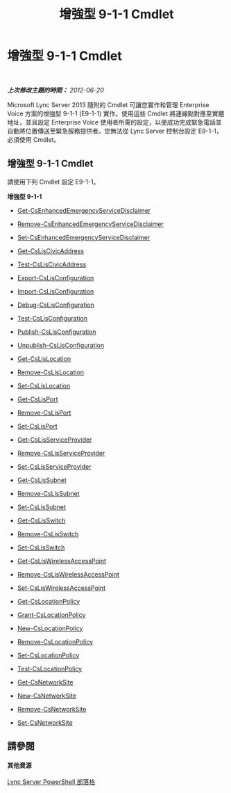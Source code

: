 ﻿---
title: 增強型 9-1-1 Cmdlet
TOCTitle: 增強型 9-1-1 Cmdlet
ms:assetid: e560c688-7b34-4bd7-8104-24f390644105
ms:mtpsurl: https://technet.microsoft.com/zh-tw/library/Gg415678(v=OCS.15)
ms:contentKeyID: 49292628
ms.date: 08/24/2015
mtps_version: v=OCS.15
ms.translationtype: HT
---

# 增強型 9-1-1 Cmdlet

 

_**上次修改主題的時間：** 2012-06-20_

Microsoft Lync Server 2013 隨附的 Cmdlet 可讓您實作和管理 Enterprise Voice 方案的增強型 9-1-1 (E9-1-1) 實作。使用這些 Cmdlet 將連線點對應至實體地址，並且設定 Enterprise Voice 使用者所需的設定，以便成功完成緊急電話並自動將位置傳送至緊急服務提供者。您無法從 Lync Server 控制台設定 E9-1-1，必須使用 Cmdlet。

## 增強型 9-1-1 Cmdlet

請使用下列 Cmdlet 設定 E9-1-1。

**增強型 9-1-1**

  -   
    [Get-CsEnhancedEmergencyServiceDisclaimer](get-csenhancedemergencyservicedisclaimer.md)

  -   
    [Remove-CsEnhancedEmergencyServiceDisclaimer](remove-csenhancedemergencyservicedisclaimer.md)

  -   
    [Set-CsEnhancedEmergencyServiceDisclaimer](set-csenhancedemergencyservicedisclaimer.md)

  -   
    [Get-CsLisCivicAddress](get-csliscivicaddress.md)

  -   
    [Test-CsLisCivicAddress](test-csliscivicaddress.md)

  -   
    [Export-CsLisConfiguration](export-cslisconfiguration.md)

  -   
    [Import-CsLisConfiguration](import-cslisconfiguration.md)

  -   
    [Debug-CsLisConfiguration](debug-cslisconfiguration.md)

  -   
    [Test-CsLisConfiguration](test-cslisconfiguration.md)

  -   
    [Publish-CsLisConfiguration](publish-cslisconfiguration.md)

  -   
    [Unpublish-CsLisConfiguration](unpublish-cslisconfiguration.md)

  -   
    [Get-CsLisLocation](get-cslislocation.md)

  -   
    [Remove-CsLisLocation](remove-cslislocation.md)

  -   
    [Set-CsLisLocation](set-cslislocation.md)

  -   
    [Get-CsLisPort](get-cslisport.md)

  -   
    [Remove-CsLisPort](remove-cslisport.md)

  -   
    [Set-CsLisPort](set-cslisport.md)

  -   
    [Get-CsLisServiceProvider](get-cslisserviceprovider.md)

  -   
    [Remove-CsLisServiceProvider](remove-cslisserviceprovider.md)

  -   
    [Set-CsLisServiceProvider](set-cslisserviceprovider.md)

  -   
    [Get-CsLisSubnet](get-cslissubnet.md)

  -   
    [Remove-CsLisSubnet](remove-cslissubnet.md)

  -   
    [Set-CsLisSubnet](set-cslissubnet.md)

  -   
    [Get-CsLisSwitch](get-cslisswitch.md)

  -   
    [Remove-CsLisSwitch](remove-cslisswitch.md)

  -   
    [Set-CsLisSwitch](set-cslisswitch.md)

  -   
    [Get-CsLisWirelessAccessPoint](get-csliswirelessaccesspoint.md)

  -   
    [Remove-CsLisWirelessAccessPoint](remove-csliswirelessaccesspoint.md)

  -   
    [Set-CsLisWirelessAccessPoint](set-csliswirelessaccesspoint.md)

  -   
    [Get-CsLocationPolicy](get-cslocationpolicy.md)

  -   
    [Grant-CsLocationPolicy](grant-cslocationpolicy.md)

  -   
    [New-CsLocationPolicy](new-cslocationpolicy.md)

  -   
    [Remove-CsLocationPolicy](remove-cslocationpolicy.md)

  -   
    [Set-CsLocationPolicy](set-cslocationpolicy.md)

  -   
    [Test-CsLocationPolicy](test-cslocationpolicy.md)

  -   
    [Get-CsNetworkSite](get-csnetworksite.md)

  -   
    [New-CsNetworkSite](new-csnetworksite.md)

  -   
    [Remove-CsNetworkSite](remove-csnetworksite.md)

  -   
    [Set-CsNetworkSite](set-csnetworksite.md)

## 請參閱

#### 其他資源

[Lync Server PowerShell 部落格](http://go.microsoft.com/fwlink/?linkid=203150%26clcid=0x404)

